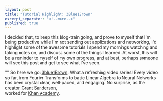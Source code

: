 ```yaml
---
layout: post
title: "Tutorial Highlight: 3Blue1Brown"
excerpt_separator: "<!--more-->"
published: true
---
```


I decided that, to keep this blog-train going, and prove to myself that I'm being
productive while I'm not sending out applications and networking, I'd highlight some
of the awesome tutorials I spend my mornings watching and taking notes on, and discuss some
of the things I learned. At worst, this will be a reminder to myself of my own progress, and at best,
perhaps someone will see this post and get to see what I've seen.  

"<!--more-->"
So here we go: [3blue1Brown](http://www.3blue1brown.com).
What a refreshing video series! Every video so far, from
Fourier Transforms to basic Linear Algebra to Neural Networks has been crystal clear,
well-paced, and engaging. No surprise, as the
[creator, Grant Sanderson](https://www.youtube.com/channel/UCYO_jab_esuFRV4b17AJtAw/about),  
worked for [Khan Academy](https://www.khanacademy.org).
